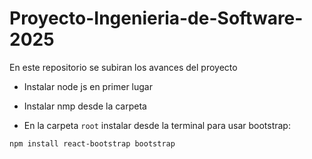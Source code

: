# Proyecto-Ingenieria-de-Software-2025
En este repositorio se subiran los avances del proyecto

* Instalar node js en primer lugar
* Instalar nmp desde la carpeta

* En la carpeta `root` instalar desde la terminal para usar bootstrap:
```bash
npm install react-bootstrap bootstrap
```
